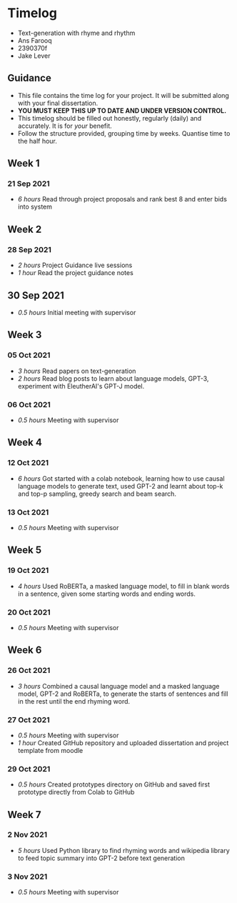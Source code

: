 # Timelog

* Text-generation with rhyme and rhythm
* Ans Farooq
* 2390370f
* Jake Lever

## Guidance

* This file contains the time log for your project. It will be submitted along with your final dissertation.
* **YOU MUST KEEP THIS UP TO DATE AND UNDER VERSION CONTROL.**
* This timelog should be filled out honestly, regularly (daily) and accurately. It is for *your* benefit.
* Follow the structure provided, grouping time by weeks.  Quantise time to the half hour.

## Week 1

### 21 Sep 2021

* *6 hours* Read through project proposals and rank best 8 and enter bids into system

## Week 2

### 28 Sep 2021

* *2 hours* Project Guidance live sessions
* *1 hour* Read the project guidance notes

## 30 Sep 2021

* *0.5 hours* Initial meeting with supervisor

## Week 3

### 05 Oct 2021

* *3 hours* Read papers on text-generation
* *2 hours* Read blog posts to learn about language models, GPT-3, experiment with EleutherAI's GPT-J model.

### 06 Oct 2021

* *0.5 hours* Meeting with supervisor

## Week 4

### 12 Oct 2021

* *6 hours* Got started with a colab notebook, learning how to use causal language models to generate text, used GPT-2 and learnt about top-k and top-p sampling, greedy search and beam search.

### 13 Oct 2021

* *0.5 hours* Meeting with supervisor

## Week 5

### 19 Oct 2021

* *4 hours* Used RoBERTa, a masked language model, to fill in blank words in a sentence, given some starting words and ending words.

### 20 Oct 2021

* *0.5 hours* Meeting with supervisor

## Week 6

### 26 Oct 2021

* *3 hours* Combined a causal language model and a masked language model, GPT-2 and RoBERTa, to generate the starts of sentences and fill in the rest until the end rhyming word.

### 27 Oct 2021

* *0.5 hours* Meeting with supervisor
* *1 hour* Created GitHub repository and uploaded dissertation and project template from moodle

### 29 Oct 2021
* *0.5 hours* Created prototypes directory on GitHub and saved first prototype directly from Colab to GitHub

## Week 7

### 2 Nov 2021
* *5 hours* Used Python library to find rhyming words and wikipedia library to feed topic summary into GPT-2 before text generation

### 3 Nov 2021

* *0.5 hours* Meeting with supervisor